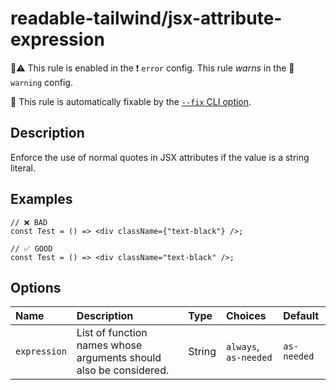 # readable-tailwind/jsx-attribute-expression

💼⚠️ This rule is enabled in the ❗ `error` config. This rule _warns_ in the 🚸 `warning` config.

🔧 This rule is automatically fixable by the [`--fix` CLI option](https://eslint.org/docs/latest/user-guide/command-line-interface#--fix).

<!-- end auto-generated rule header -->

## Description

Enforce the use of normal quotes in JSX attributes if the value is a string literal.

## Examples

```tsx
// ❌ BAD
const Test = () => <div className={"text-black"} />;
```

```tsx
// ✅ GOOD
const Test = () => <div className="text-black" />;
```

## Options

<!-- begin auto-generated rule options list -->

| Name         | Description                                                       | Type   | Choices               | Default     |
| :----------- | :---------------------------------------------------------------- | :----- | :-------------------- | :---------- |
| `expression` | List of function names whose arguments should also be considered. | String | `always`, `as-needed` | `as-needed` |

<!-- end auto-generated rule options list -->
